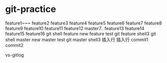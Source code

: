 # git-practice
feature1~~~
feature2
feature3
feature4
feature5
feature6
feature7
feature8
feature9
feature10
feature11
feature12
master7..
feature13
feature14
feature15
feature16
git shell feature
new feature test
git feature shell3
git shell master
new master test
git master shell3
插入行
插入行
commit1
commit2

vs-gitlog